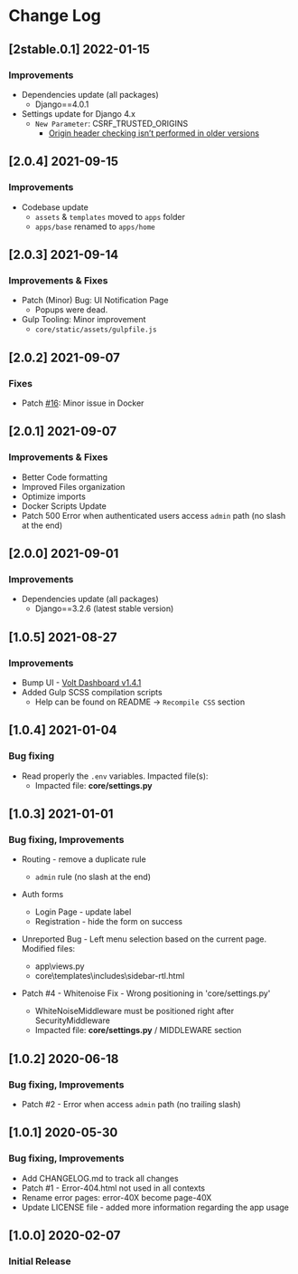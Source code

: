 # Change Log

## [2stable.0.1] 2022-01-15
### Improvements

- Dependencies update (all packages) 
  - Django==4.0.1
- Settings update for Django 4.x
  - `New Parameter`: CSRF_TRUSTED_ORIGINS
    - [Origin header checking isn’t performed in older versions](https://docs.djangoproject.com/en/4.0/ref/settings/#csrf-trusted-origins)  

## [2.0.4] 2021-09-15 
### Improvements

- Codebase update
  - `assets` & `templates` moved to `apps` folder
  - `apps/base` renamed to `apps/home`

## [2.0.3] 2021-09-14 
### Improvements & Fixes

- Patch (Minor) Bug: UI Notification Page
  - Popups were dead.
- Gulp Tooling: Minor improvement
  - `core/static/assets/gulpfile.js`

## [2.0.2] 2021-09-07
### Fixes

- Patch [#16](https://github.com/app-generator/boilerplate-code-django-dashboard/issues/16): Minor issue in Docker

## [2.0.1] 2021-09-07
### Improvements & Fixes

- Better Code formatting
- Improved Files organization
- Optimize imports
- Docker Scripts Update
- Patch 500 Error when authenticated users access `admin` path (no slash at the end)

## [2.0.0] 2021-09-01
### Improvements

- Dependencies update (all packages) 
  - Django==3.2.6 (latest stable version)

## [1.0.5] 2021-08-27
### Improvements

- Bump UI - [Volt Dashboard v1.4.1](https://github.com/themesberg/volt-bootstrap-5-dashboard/releases) 
- Added Gulp SCSS compilation scripts
  - Help can be found on README -> `Recompile CSS` section

## [1.0.4] 2021-01-04
### Bug fixing

- Read properly the `.env` variables. Impacted file(s):
    - Impacted file: **core/settings.py**

## [1.0.3] 2021-01-01
### Bug fixing, Improvements

- Routing - remove a duplicate rule
    - `admin` rule (no slash at the end)

- Auth forms
    - Login Page - update label
    - Registration - hide the form on success

- Unreported Bug - Left menu selection based on the current page. Modified files:
    - app\views.py
    - core\templates\includes\sidebar-rtl.html

- Patch #4 - Whitenoise Fix - Wrong positioning in 'core/settings.py'
    - WhiteNoiseMiddleware must be positioned right after SecurityMiddleware
    - Impacted file: **core/settings.py** / MIDDLEWARE section

## [1.0.2] 2020-06-18
### Bug fixing, Improvements

- Patch #2 - Error when access `admin` path (no trailing slash)

## [1.0.1] 2020-05-30
### Bug fixing, Improvements

- Add CHANGELOG.md to track all changes
- Patch #1 - Error-404.html not used in all contexts
- Rename error pages: error-40X become page-40X
- Update LICENSE file - added more information regarding the app usage

## [1.0.0] 2020-02-07
### Initial Release
